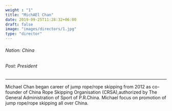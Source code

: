 ```yaml
---
weight : "1"
title: "MichAEl Chan"
date: 2019-09-25T11:28:32+06:00
draft: false
image: "images/directors/1.jpg"
type: "director"
---
```


###### Nation: China  
###### Post: President

******  

Michael Chan began career of jump rope/rope skipping from 2012 as co-founder of China Rope Skipping Organisation (CRSA),authorized by The General Administration of Sport of P.R.China. Michael focus on promotion of jump rope/rope skipping all over China.
